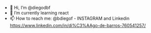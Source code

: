 - 👋 Hi, I’m @diegodbf
- 🌱 I’m currently learning react
- 📫 How to reach me: @bdiegof - INSTAGRAM  and Linkedin https://www.linkedin.com/in/di%C3%AAgo-de-barros-760541257/
                       

